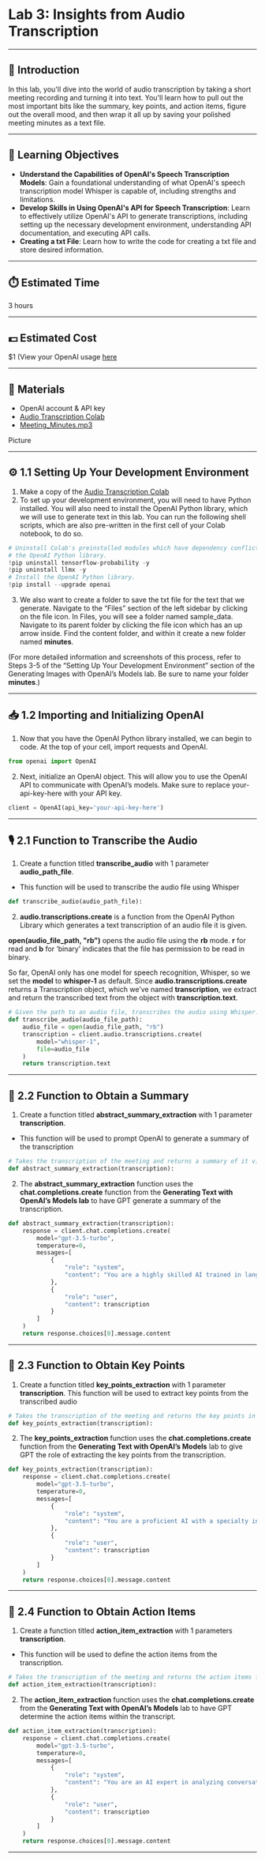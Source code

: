 # Lab 3: Insights from Audio Transcription

---

## 📘 Introduction

In this lab, you'll dive into the world of audio transcription by taking a short meeting recording and turning it into text. You'll learn how to pull out the most important bits like the summary, key points, and action items, figure out the overall mood, and then wrap it all up by saving your polished meeting minutes as a text file. 


---

## 🎯 Learning Objectives

- **Understand the Capabilities of OpenAI's Speech Transcription Models**: Gain a foundational understanding of what OpenAI's speech transcription model Whisper is capable of, including strengths and limitations.
- **Develop Skills in Using OpenAI's API for Speech Transcription**: Learn to effectively utilize OpenAI's API to generate transcriptions, including setting up the necessary development environment, understanding API documentation, and executing API calls.
- **Creating a txt File**: Learn how to write the code for creating a txt file and store desired information.


---

## ⏱️ Estimated Time
3 hours

---

## 💵 Estimated Cost
$1 (View your OpenAI usage [here]((https://platform.openai.com/usage))

---

## 🧰 Materials

- OpenAI account & API key
- [Audio Transcription Colab](https://colab.research.google.com/drive/1AKP0Tw-TNUEbyOw_ykm9Xp4xW1g6kfVV?usp=sharing)
- [Meeting_Minutes.mp3](https://drive.google.com/file/d/1VuNnF4_EPLr1uVhdgK69206oDya88DvY/view?usp=sharing)

Picture

---

## ⚙️ 1.1 Setting Up Your Development Environment

1. Make a copy of the [Audio Transcription Colab](https://colab.research.google.com/drive/1AKP0Tw-TNUEbyOw_ykm9Xp4xW1g6kfVV?usp=sharing)
2. To set up your development environment, you will need to have Python installed. You will also need to install the OpenAI Python library, which we will use to generate text in this lab. You can run the following shell scripts, which are also pre-written in the first cell of your Colab notebook, to do so.

```Python
# Uninstall Colab's preinstalled modules which have dependency conflicts with
# the OpenAI Python library.
!pip uninstall tensorflow-probability -y
!pip uninstall llmx -y
# Install the OpenAI Python library.
!pip install --upgrade openai
```

3. We also want to create a folder to save the txt file for the text that we generate. Navigate to the “Files” section of the left sidebar by clicking on the file icon. In Files, you will see a folder named sample_data. Navigate to its parent folder by clicking the file icon which has an up arrow inside. Find the content folder, and within it create a new folder named **minutes**. 

(For more detailed information and screenshots of this process, refer to Steps 3-5 of the “Setting Up Your Development Environment” section of the Generating Images with OpenAI’s Models lab. Be sure to name your folder **minutes**.)

---


## 📥 1.2 Importing and Initializing OpenAI

1. Now that you have the OpenAI Python library installed, we can begin to code. At the top of your cell, import requests and OpenAI.

```Python
from openai import OpenAI
```


2. Next, initialize an OpenAI object. This will allow you to use the OpenAI API to communicate with OpenAI’s models. Make sure to replace your-api-key-here with your API key.


```Python
client = OpenAI(api_key='your-api-key-here')
```

---


## 🎙️ 2.1 Function to Transcribe the Audio

1. Create a function titled **transcribe_audio** with 1 parameter **audio_path_file**.
- This function will be used to transcribe the audio file using Whisper

```Python
def transcribe_audio(audio_path_file):
```

2. **audio.transcriptions.create** is a function from the OpenAI Python Library which generates a text transcription of an audio file it is given.

**open(audio_file_path, "rb")** opens the audio file using the **rb** mode. **r** for read and **b** for ‘binary’ indicates that the file has permission to be read in binary.


So far, OpenAI only has one model for speech recognition, Whisper, so we set the **model** to **whisper-1** as default. Since **audio.transcriptions.create** returns a Transcription object, which we’ve named **transcription**, we extract and return the transcribed text from the object with **transcription.text**.

```Python
# Given the path to an audio file, transcribes the audio using Whisper.
def transcribe_audio(audio_file_path):
    audio_file = open(audio_file_path, "rb")
    transcription = client.audio.transcriptions.create(
        model="whisper-1", 
        file=audio_file
    )
    return transcription.text
```

---

## 🧾 2.2 Function to Obtain a Summary

1. Create a function titled **abstract_summary_extraction** with 1 parameter **transcription**.
- This function will be used to prompt OpenAI to generate a summary of the transcription

```Python
# Takes the transcription of the meeting and returns a summary of it via text completions
def abstract_summary_extraction(transcription):
```

2. The **abstract_summary_extraction** function uses the **chat.completions.create** function from the **Generating Text with OpenAI’s Models lab** to have GPT generate a summary of the transcription. 

```Python
def abstract_summary_extraction(transcription):
    response = client.chat.completions.create(
        model="gpt-3.5-turbo",
        temperature=0,
        messages=[
            {
                "role": "system",
                "content": "You are a highly skilled AI trained in language comprehension and summarization. I would like you to read the following text and summarize it into a concise abstract paragraph. Aim to retain the most important points, providing a coherent and readable summary that could help a person understand the main points of the discussion without needing to read the entire text. Please avoid unnecessary details or tangential points."
            },
            {
                "role": "user",
                "content": transcription
            }
        ]
    )
    return response.choices[0].message.content
```

---


## 📌 2.3 Function to Obtain Key Points


1. Create a function titled **key_points_extraction** with 1 parameter **transcription**.
This function will be used to extract key points from the transcribed audio

```Python
# Takes the transcription of the meeting and returns the key points in it via text completions 
def key_points_extraction(transcription):
```

2. The **key_points_extraction** function uses the **chat.completions.create** function from the **Generating Text with OpenAI’s Models** lab to give GPT the role of extracting the key points from the transcription.

```Python
def key_points_extraction(transcription):
    response = client.chat.completions.create(
        model="gpt-3.5-turbo",
        temperature=0,
        messages=[
            {
                "role": "system",
                "content": "You are a proficient AI with a specialty in distilling information into key points. Based on the following text, identify and list the main points that were discussed or brought up. These should be the most important ideas, findings, or topics that are crucial to the essence of the discussion. Your goal is to provide a list that someone could read to quickly understand what was talked about."
            },
            {
                "role": "user",
                "content": transcription
            }
        ]
    )
    return response.choices[0].message.content
```

---


## 🚀 2.4 Function to Obtain Action Items

1. Create a function titled **action_item_extraction** with 1 parameters **transcription**.
- This function will be used to define the action items from the transcription.

```Python
# Takes the transcription of the meeting and returns the action items from it via text completions 
def action_item_extraction(transcription):
```

2. The **action_item_extraction** function uses the **chat.completions.create** from the **Generating Text with OpenAI’s Models** lab to have GPT determine the action items within the transcript.

```Python
def action_item_extraction(transcription):
    response = client.chat.completions.create(
        model="gpt-3.5-turbo",
        temperature=0,
        messages=[
            {
                "role": "system",
                "content": "You are an AI expert in analyzing conversations and extracting action items. Please review the text and identify any tasks, assignments, or actions that were agreed upon or mentioned as needing to be done. These could be tasks assigned to specific individuals, or general actions that the group has decided to take. Please list these action items clearly and concisely."
            },
            {
                "role": "user",
                "content": transcription
            }
        ]
    )
    return response.choices[0].message.content
```

---





